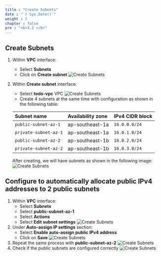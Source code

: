 ```yaml
---
title : "Create Subnets"
date : "`r Sys.Date()`"
weight : 2
chapter : false
pre : "<b>3.2 </b>"
---
```

## Create Subnets
1. Within **VPC** interface:
    - Select **Subnets**
    - Click on **Create subnet**
    ![Create Subnets](/images/3-networking-security/vpc_create_subnets_1.png)
2. Within **Create subnet** interface:
    - Select **todo-vpc** VPC
    ![Create Subnets](/images/3-networking-security/vpc_create_subnets_2.png)
    - Create 4 subnets at the same time with configuration as shown in the following table:

    | Subnet name  | Availability zone  | IPv4 CIDR block |
    |:---|:---|:---|
    | `public-subnet-az-1`  | ap-southeast-1a  | `10.0.0.0/24`  |
    | `private-subnet-az-1`  | ap-southeast-1a  | `10.0.1.0/24`  |
    | `public-subnet-az-2`  | ap-southeast-1b  | `10.0.2.0/24`  |
    | `private-subnet-az-2`  | ap-southeast-1b  | `10.0.3.0/24`  |

    After creating, we will have subnets as shown in the following image:
    ![Create Subnets](/images/3-networking-security/vpc_create_subnets_3.png)
## Configure to automatically allocate public IPv4 addresses to 2 public subnets
1. Within **VPC** interface:
    - Select **Subnets**
    - Select **public-subnet-az-1**
    - Select **Actions**
    - Select **Edit subnet settings**
    ![Create Subnets](/images/3-networking-security/vpc_create_subnets_4.png)
2. Under **Auto-assign IP settings** section:
    - Select **Enable auto-assign public IPv4 address**
    - Click on **Save**
    ![Create Subnets](/images/3-networking-security/vpc_create_subnets_5.png)
3. Repeat the same process with **public-subnet-az-2**
    ![Create Subnets](/images/3-networking-security/vpc_create_subnets_6.png)
4. Check if the public subnets are configured correctly
    ![Create Subnets](/images/3-networking-security/vpc_create_subnets_7.png)